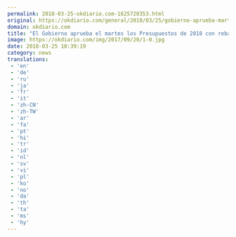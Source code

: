 ```yaml
---
permalink: 2018-03-25-okdiario.com-1625720353.html
original: https://okdiario.com/general/2018/03/25/gobierno-aprueba-martes-presupuestos-2018-rebajas-irpf-subidas-pensionistas-2020921
domain: okdiario.com
title: "El Gobierno aprueba el martes los Presupuestos de 2018 con rebajas en IRPF y subidas a pensionistas"
image: https://okdiario.com/img/2017/09/20/1-0.jpg
date: 2018-03-25 10:39:19
category: news
translations: 
 - 'en'
 - 'de'
 - 'ru'
 - 'ja'
 - 'fr'
 - 'it'
 - 'zh-CN'
 - 'zh-TW'
 - 'ar'
 - 'fa'
 - 'pt'
 - 'hi'
 - 'tr'
 - 'id'
 - 'nl'
 - 'sv'
 - 'vi'
 - 'pl'
 - 'ko'
 - 'no'
 - 'da'
 - 'th'
 - 'ta'
 - 'ms'
 - 'hy'
---
```


